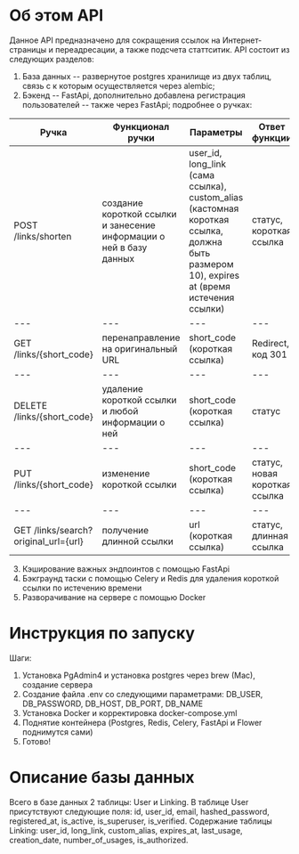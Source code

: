# Об этом API
Данное API предназначено для сокращения ссылок на Интернет-страницы и переадресации, а также подсчета статтситик. API состоит из следующих разделов:
1. База данных -- развернутое postgres хранилище из двух таблиц, связь с к которым осуществляется через alembic;
2. Бэкенд -- FastApi, дополнительно добавлена регистрация пользователей -- также через FastApi; подробнее о ручках:

Ручка | Функционал ручки | Параметры | Ответ функции
| --- | --- | --- | --- |
POST /links/shorten | создание короткой ссылки и занесение информации о ней в базу данных | user_id, long_link (сама ссылка), custom_alias (кастомная короткая ссылка, должна быть размером 10), expires at (время истечения ссылки) | статус, короткая ссылка
| --- | --- | --- | --- |
GET /links/{short_code} | перенаправление на оригинальный URL | short_code (короткая ссылка) | Redirect, код 301
| --- | --- | --- | --- |
DELETE /links/{short_code} | удаление короткой ссылки и любой информации о ней | short_code (короткая ссылка) | статус
| --- | --- | --- | --- |
PUT /links/{short_code} | изменение короткой ссылки | short_code (короткая ссылка) | статус, новая короткая ссылка
| --- | --- | --- | --- |
GET /links/search?original_url={url} | получение длинной ссылки | url (короткая ссылка) | статус, длинная ссылка 

3. Кэширование важных эндпоинтов с помощью FastApi
4. Бэкграунд таски с помощью Celery и Redis для удаления короткой ссылки по истечению времени 
5. Разворачивание на сервере с помощью Docker

# Инструкция по запуску 

Шаги: 
1. Установка PgAdmin4 и установка postgres через brew (Mac), создание сервера
2. Создание файла .env со следующими параметрами: DB_USER, DB_PASSWORD, DB_HOST, DB_PORT, DB_NAME
3. Установка Docker и корректировка docker-compose.yml
4. Поднятие контейнера (Postgres, Redis, Celery, FastApi и Flower поднимутся сами)
5. Готово! 

# Описание базы данных
    
Всего в базе данных 2 таблицы: User и Linking. В таблице User присутствуют следующие поля: id, user_id, email, hashed_password, registered_at, is_active, is_superuser, is_verified. Содержание таблицы Linking: user_id, long_link, custom_alias, expires_at, last_usage, creation_date, number_of_usages, is_authorized.
